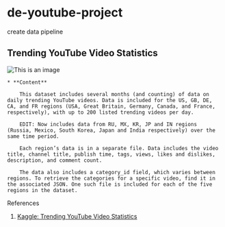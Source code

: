 # de-youtube-project

create data pipeline 

## Trending YouTube Video Statistics

![This is an image](https://cdn.marketingoops.com/wp-content/uploads/2018/10/youtube-logo.png.webp)

    * **Content**

        This dataset includes several months (and counting) of data on daily trending YouTube videos. Data is included for the US, GB, DE, CA, and FR regions (USA, Great Britain, Germany, Canada, and France, respectively), with up to 200 listed trending videos per day.

        EDIT: Now includes data from RU, MX, KR, JP and IN regions (Russia, Mexico, South Korea, Japan and India respectively) over the same time period.

        Each region’s data is in a separate file. Data includes the video title, channel title, publish time, tags, views, likes and dislikes, description, and comment count.

        The data also includes a category_id field, which varies between regions. To retrieve the categories for a specific video, find it in the associated JSON. One such file is included for each of the five regions in the dataset.





References

1. [Kaggle: Trending YouTube Video Statistics](https://www.kaggle.com/datasets/datasnaek/youtube-new)
